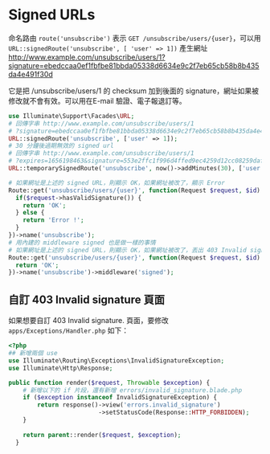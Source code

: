 # Signed URLs

命名路由 `route('unsubscribe')` 表示 `GET /unsubscribe/users/{user}`，可以用 `URL::signedRoute('unsubscribe', [ 'user' => 1])` 產生網址 http://www.example.com/unsubscribe/users/1?signature=ebedccaa0ef1fbfbe81bbda05338d6634e9c2f7eb65cb58b8b435da4e491f30d

它是把 /unsubscribe/users/1 的 checksum 加到後面的 signature，網址如果被修改就不會有效。可以用在E-mail 驗證、電子報退訂等。

``` php
use Illuminate\Support\Facades\URL;
# 回傳字串 http://www.example.com/unsubscribe/users/1
# ?signature=ebedccaa0ef1fbfbe81bbda05338d6634e9c2f7eb65cb58b8b435da4e491f
URL::signedRoute('unsubscribe', ['user' => 1]);
# 30 分鐘後過期無效的 signed url
# 回傳字串 http://www.example.com/unsubscribe/users/1
# ?expires=1656198463&signature=553e2ffc1f996d4ffed9ec4259d12cc08259daf9214
URL::temporarySignedRoute('unsubscribe', now()->addMinutes(30), ['user' => 1]);

# 如果網址是上述的 signed URL，則顯示 OK，如果網址被改了，顯示 Error
Route::get('unsubscribe/users/{user}', function(Request $request, $id) {
  if($request->hasValidSignature()) {
    return 'OK';
  } else {
    return 'Error !';
  }
})->name('unsubscribe');
# 用內建的 middleware signed 也是做一樣的事情
# 如果網址是上述的 signed URL，則顯示 OK，如果網址被改了，丟出 403 Invalid signature. 頁面
Route::get('unsubscribe/users/{user}', function(Request $request, $id) {
  return 'OK';
})->name('unsubscribe')->middleware('signed');
```

## 自訂 403 Invalid signature 頁面

如果想要自訂 403 Invalid signature. 頁面，要修改 `apps/Exceptions/Handler.php` 如下：

``` php
<?php
## 新增兩個 use
use Illuminate\Routing\Exceptions\InvalidSignatureException;
use Illuminate\Http\Response;

public function render($request, Throwable $exception) {
    # 新增以下的 if 片段，還有新增 errors/invalid_signature.blade.php
    if ($exception instanceof InvalidSignatureException) {
        return response()->view('errors.invalid_signature')
                         ->setStatusCode(Response::HTTP_FORBIDDEN);
    }
  
    return parent::render($request, $exception);
  }
```
